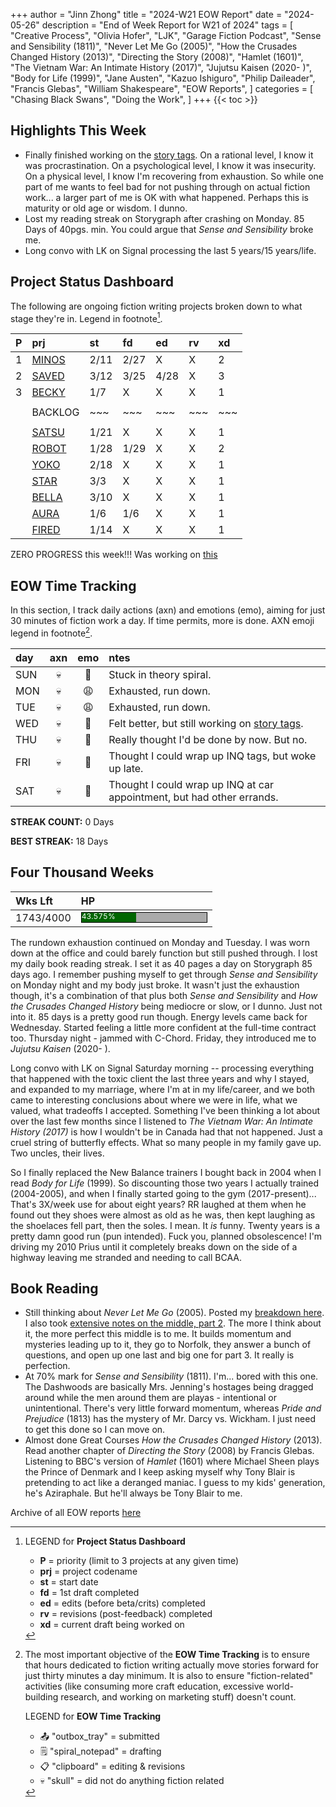 +++
author = "Jinn Zhong"
title = "2024-W21 EOW Report"
date = "2024-05-26"
description = "End of Week Report for W21 of 2024"
tags = [
    "Creative Process",
    "Olivia Hofer",
    "LJK",
    "Garage Fiction Podcast",
    "Sense and Sensibility (1811)",
    "Never Let Me Go (2005)",
    "How the Crusades Changed History (2013)",
    "Directing the Story (2008)",
    "Hamlet (1601)",
    "The Vietnam War: An Intimate History (2017)",
    "Jujutsu Kaisen (2020- )",
    "Body for Life (1999)",
    "Jane Austen",
    "Kazuo Ishiguro",
    "Philip Daileader",
    "Francis Glebas",
    "William Shakespeare",
    "EOW Reports",
]
categories = [
    "Chasing Black Swans",
    "Doing the Work",
]
+++
{{< toc >}}

## Highlights This Week

* Finally finished working on the [story tags](https://journal.jinnzhong.com/still-brainstorming-story-tags/). On a rational level, I know it was procrastination. On a psychological level, I know it was insecurity. On a physical level, I know I'm recovering from exhaustion. So while one part of me wants to feel bad for not pushing through on actual fiction work... a larger part of me is OK with what happened. Perhaps this is maturity or old age or wisdom. I dunno.
* Lost my reading streak on Storygraph after crashing on Monday. 85 Days of 40pgs. min. You could argue that _Sense and Sensibility_ broke me.
* Long convo with LK on Signal processing the last 5 years/15 years/life.
  
## Project Status Dashboard

The following are ongoing fiction writing projects broken down to what stage they're in. Legend in footnote[^1].

| P | prj | st | fd | ed | rv | xd | 
| :---: | :--- | :--- | :--- | :--- | :--- | :--- |
| 1 | [MINOS](https://journal.jinnzhong.com/tags/prj-minos/) | 2/11 | 2/27 | X | X | 2 |
| 2 | [SAVED](https://journal.jinnzhong.com/tags/prj-saved/) | 3/12 | 3/25 | 4/28 | X | 3 |
| 3 | [BECKY](https://journal.jinnzhong.com/tags/prj-becky/) | 1/7 | X | X | X | 1 | 
|  |  |  |  |  |  |  | 
|  | BACKLOG | ~~~ | ~~~ | ~~~ | ~~~ | ~~~ | 
|  |  |  |  |  |  |  | 
|  | [SATSU](https://journal.jinnzhong.com/tags/prj-satsu/) | 1/21 | X | X | X | 1 | 
|  | [ROBOT](https://journal.jinnzhong.com/tags/prj-robot/) | 1/28 | 1/29 | X | X | 2 |
|  | [YOKO](https://journal.jinnzhong.com/tags/prj-yoko/) | 2/18 | X | X | X | 1 |
|  | [STAR](https://journal.jinnzhong.com/tags/prj-star/) | 3/3 | X | X | X | 1 |
|  | [BELLA](https://journal.jinnzhong.com/tags/prj-bella/) | 3/10 | X | X | X | 1 |
|  | [AURA](https://journal.jinnzhong.com/tags/prj-aura/) | 1/6 | 1/6 | X | X | 1 | 
|  | [FIRED](https://journal.jinnzhong.com/tags/prj-fired/) | 1/14 | X | X | X | 1 | 

ZERO PROGRESS this week!!! Was working on [this](https://journal.jinnzhong.com/still-brainstorming-story-tags/)

## EOW Time Tracking

In this section, I track daily actions (axn) and emotions (emo), aiming for just 30 minutes of fiction work a day. If time permits, more is done. AXN emoji legend in footnote[^2].

| day | axn | emo | ntes |
| :--- | :---: | :---: | :--- |
| SUN | :skull: | :thinking: | Stuck in theory spiral. |
| MON | :skull: | :weary: | Exhausted, run down. |
| TUE | :skull: | :weary: | Exhausted, run down. |
| WED | :skull: | :thinking: | Felt better, but still working on [story tags](https://journal.jinnzhong.com/still-brainstorming-story-tags/). |
| THU | :skull: | :thinking: | Really thought I'd be done by now. But no. |
| FRI | :skull: | :thinking: |  Thought I could wrap up INQ tags, but woke up late. |
| SAT | :skull: | :thinking: | Thought I could wrap up INQ at car appointment, but had other errands. |

**STREAK COUNT:** 0 Days

**BEST STREAK:** 18 Days

## Four Thousand Weeks

| Wks Lft | HP |
| :--- | :--- |
| 1743/4000 | <div style="width:200px;height:15px;background:#AAAAAA;border:1.3px solid #000000;"><div style="width:43.575%;height:15px;background:#006600;font-size:12px; color:white; line-height:12px;">43.575%</div></div> |

The rundown exhaustion continued on Monday and Tuesday. I was worn down at the office and could barely function but still pushed through. I lost my daily book reading streak. I set it as 40 pages a day on Storygraph 85 days ago. I remember pushing myself to get through _Sense and Sensibility_ on Monday night and my body just broke. It wasn't just the exhaustion though, it's a combination of that plus both _Sense and Sensibility_ and _How the Crusades Changed History_ being mediocre or slow, or I dunno. Just not into it. 85 days is a pretty good run though. Energy levels came back for Wednesday. Started feeling a little more confident at the full-time contract too. Thursday night - jammed with C-Chord. Friday, they introduced me to _Jujutsu Kaisen_ (2020- ). 

Long convo with LK on Signal Saturday morning -- processing everything that happened with the toxic client the last three years and why I stayed, and expanded to my marriage, where I'm at in my life/career, and we both came to interesting conclusions about where we were in life, what we valued, what tradeoffs I accepted. Something I've been thinking a lot about over the last few months since I listened to _The Vietnam War: An Intimate History (2017)_ is how I wouldn't be in Canada had that not happened. Just a cruel string of butterfly effects. What so many people in my family gave up. Two uncles, their lives.

So I finally replaced the New Balance trainers I bought back in 2004 when I read _Body for Life_ (1999). So discounting those two years I actually trained (2004-2005), and when I finally started going to the gym (2017-present)... That's 3X/week use for about eight years? RR laughed at them when he found out they shoes were almost as old as he was, then kept laughing as the shoelaces fell part, then the soles. I mean. It _is_ funny. Twenty years is a pretty damn good run (pun intended). Fuck you, planned obsolescence! I'm driving my 2010 Prius until it completely breaks down on the side of a highway leaving me stranded and needing to call BCAA.

## Book Reading

* Still thinking about _Never Let Me Go_ (2005). Posted my [breakdown here](https://journal.jinnzhong.com/study-never-let-me-go-2005/). I also took [extensive notes on the middle, part 2](https://journal.jinnzhong.com/the-best-middle-ever/). The more I think about it, the more perfect this middle is to me. It builds momentum and mysteries leading up to it, they go to Norfolk, they answer a bunch of questions, and open up one last and big one for part 3. It really is perfection.
* At 70% mark for _Sense and Sensibility_ (1811). I'm... bored with this one. The Dashwoods are basically Mrs. Jenning's hostages being dragged around while the men around them are playas - intentional or unintentional. There's very little forward momentum, whereas _Pride and Prejudice_ (1813) has the mystery of Mr. Darcy vs. Wickham. I just need to get this done so I can move on.
* Almost done Great Courses _How the Crusades Changed History_ (2013). Read another chapter of _Directing the Story_ (2008) by Francis Glebas. Listening to BBC's version of _Hamlet_ (1601) where Michael Sheen plays the Prince of Denmark and I keep asking myself why Tony Blair is pretending to act like a deranged maniac. I guess to my kids' generation, he's Aziraphale. But he'll always be Tony Blair to me.

Archive of all EOW reports [here](https://journal.jinnzhong.com/tags/eow-reports/)

[^1]: LEGEND for **Project Status Dashboard**

    * **P** = priority (limit to 3 projects at any given time)
    * **prj** = project codename
    * **st** = start date
    * **fd** = 1st draft completed
    * **ed** = edits (before beta/crits) completed
    * **rv** = revisions (post-feedback) completed
    * **xd** = current draft being worked on

[^2]: The most important objective of the **EOW Time Tracking** is to ensure that hours dedicated to  fiction writing actually move stories forward for just thirty minutes a day minimum. It is also to ensure "fiction-related" activities (like consuming more craft education, excessive world-building research, and working on marketing stuff) doesn't count.
    
    LEGEND for **EOW Time Tracking**
    * 📤 "outbox_tray" = submitted
    * 🗒️ "spiral_notepad" = drafting
    * 📋 "clipboard" = editing & revisions
    * 💀 "skull" = did not do anything fiction related


